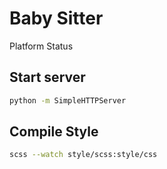 Baby Sitter
===================
Platform Status

Start server
-------------------
```bash
python -m SimpleHTTPServer
```

Compile Style
--------------------
```bash
scss --watch style/scss:style/css
```
